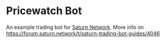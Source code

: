 # Pricewatch Bot

An example trading bot for [Saturn Network](https://saturn.network).
More info on https://forum.saturn.network/t/saturn-trading-bot-guides/4046
